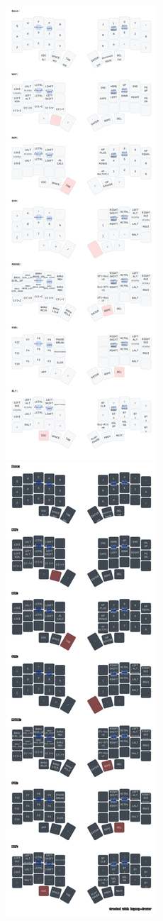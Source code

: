 ![Diagram of config](keymap-drawer/temper.svg)
![Diagram of config static](keymap_img/my_keymap.svg)
